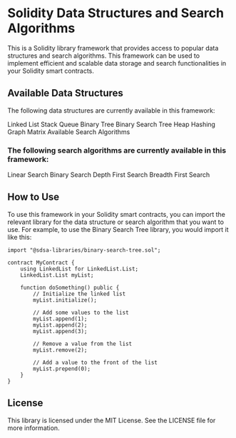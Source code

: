 # Solidity Data Structures and Search Algorithms
This is a Solidity library framework that provides access to popular data structures and search algorithms. This framework can be used to implement efficient and scalable data storage and search functionalities in your Solidity smart contracts.

## Available Data Structures
The following data structures are currently available in this framework:

Linked List
Stack
Queue
Binary Tree
Binary Search Tree
Heap
Hashing
Graph
Matrix
Available Search Algorithms

### The following search algorithms are currently available in this framework:

Linear Search
Binary Search
Depth First Search
Breadth First Search

## How to Use
To use this framework in your Solidity smart contracts, you can import the relevant library for the data structure or search algorithm that you want to use. For example, to use the Binary Search Tree library, you would import it like this:

```solidity
import "@sdsa-libraries/binary-search-tree.sol";

contract MyContract {
    using LinkedList for LinkedList.List;
    LinkedList.List myList;

    function doSomething() public {
        // Initialize the linked list
        myList.initialize();

        // Add some values to the list
        myList.append(1);
        myList.append(2);
        myList.append(3);

        // Remove a value from the list
        myList.remove(2);

        // Add a value to the front of the list
        myList.prepend(0);
    }
}
```

## License
This library is licensed under the MIT License. See the LICENSE file for more information.